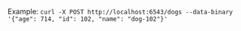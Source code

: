 Example: `curl -X POST http://localhost:6543/dogs --data-binary '{"age": 714, "id": 102, "name": "dog-102"}'`